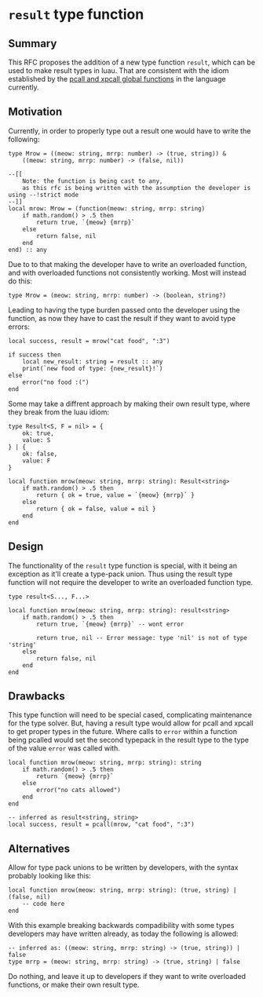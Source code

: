 # `result` type function

## Summary

This RFC proposes the addition of a new type function `result`, which can be used to make result types in luau. That are consistent with the idiom established by the [pcall and xpcall global functions](https://luau.org/library#global-functions) in the language currently.

## Motivation

Currently, in order to properly type out a result one would have to write the following:

```luau
type Mrow = ((meow: string, mrrp: number) -> (true, string)) &
	((meow: string, mrrp: number) -> (false, nil))

--[[
	Note: the function is being cast to any, 
	as this rfc is being written with the assumption the developer is using --!strict mode
--]]
local mrow: Mrow = (function(meow: string, mrrp: string)
	if math.random() > .5 then
		return true, `{meow} {mrrp}`
	else
		return false, nil
	end
end) :: any
```

Due to to that making the developer have to write an overloaded function, and with overloaded functions not consistently working. Most will instead do this:

```luau
type Mrow = (meow: string, mrrp: number) -> (boolean, string?)
```

Leading to having the type burden passed onto the developer using the function, as now they have to cast the result if they want to avoid type errors:

```luau
local success, result = mrow("cat food", ":3")

if success then
	local new_result: string = result :: any
	print(`new food of type: {new_result}!`)
else
	error("no food :(")
end	
```

Some may take a diffrent approach by making their own result type, where they break from the luau idiom:

```luau
type Result<S, F = nil> = {
	ok: true,
	value: S
} | {
	ok: false,
	value: F
}

local function mrow(meow: string, mrrp: string): Result<string>
	if math.random() > .5 then
		return { ok = true, value = `{meow} {mrrp}` }
	else
		return { ok = false, value = nil }
	end
end
```

## Design

The functionality of the `result` type function is special, with it being an exception as it'll create a type-pack union. Thus using the result type function will not require the developer to write an overloaded function type.

```luau
type result<S..., F...>
```

```luau
local function mrow(meow: string, mrrp: string): result<string>
	if math.random() > .5 then
		return true, `{meow} {mrrp}` -- wont error

		return true, nil -- Error message: type 'nil' is not of type 'string'
	else
		return false, nil
	end
end
```

## Drawbacks

This type function will need to be special cased, complicating maintenance for the type solver. But, having a result type would allow for pcall and xpcall to get proper types in the future. Where calls to `error` within a function being pcalled would set the second typepack in the result type to the type of the value `error` was called with. 

```luau
local function mrow(meow: string, mrrp: string): string
	if math.random() > .5 then
		return `{meow} {mrrp}` 
	else
		error("no cats allowed")
	end
end

-- inferred as result<string, string>
local success, result = pcall(mrow, "cat food", ":3")
```

## Alternatives

Allow for type pack unions to be written by developers, with the syntax probably looking like this:

```luau
local function mrow(meow: string, mrrp: string): (true, string) | (false, nil)
	-- code here
end
```

With this example breaking backwards compadibility with some types developers may have written already, as today the following is allowed:

```luau
-- inferred as: ((meow: string, mrrp: string) -> (true, string)) | false 
type mrrp = (meow: string, mrrp: string) -> (true, string) | false
```

Do nothing, and leave it up to developers if they want to write overloaded functions, or make their own result type.
